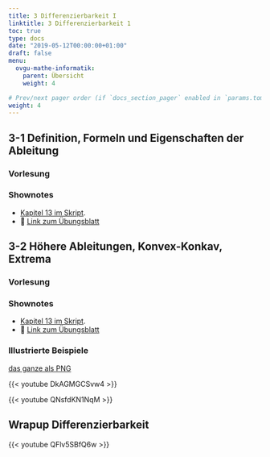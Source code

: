 ```yaml
---
title: 3 Differenzierbarkeit I
linktitle: 3 Differenzierbarkeit 1
toc: true
type: docs
date: "2019-05-12T00:00:00+01:00"
draft: false
menu:
  ovgu-mathe-informatik:
    parent: Übersicht
    weight: 4

# Prev/next pager order (if `docs_section_pager` enabled in `params.toml`)
weight: 4
---
```


## 3-1 Definition, Formeln und Eigenschaften der Ableitung

### Vorlesung
<div id="pc-lecture-3-1"></div>

### Shownotes

 * [Kapitel 13 im Skript](https://paperhive.org/documents/items/Q5_T1IK-vd5c?a=d:awB2Fyf8OReB).
 * :floppy_disk: [Link zum Übungsblatt](https://drive.google.com/drive/folders/1S6Qi0eOcYlOz30TlTa08f1ty9M72xfJf)

## 3-2 H&ouml;here Ableitungen, Konvex-Konkav, Extrema

### Vorlesung
<div id="pc-lecture-3-2"></div>

### Shownotes

 * [Kapitel 13 im Skript](https://paperhive.org/documents/items/Q5_T1IK-vd5c?a=d:awB2Fyf8OReB).
 * :floppy_disk: [Link zum Übungsblatt](https://drive.google.com/drive/folders/1S6Qi0eOcYlOz30TlTa08f1ty9M72xfJf)

### Illustrierte Beispiele

[das ganze als PNG](../files/3-2-bspx.png)


{{< youtube DkAGMGCSvw4 >}}

{{< youtube QNsfdKN1NqM >}}

## Wrapup Differenzierbarkeit

{{< youtube QFlv5SBfQ6w >}}
